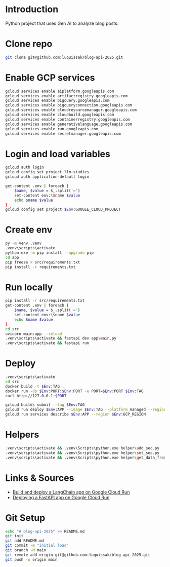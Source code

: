 # Introduction

Python project that uses Gen AI to analyze blog posts.

# Clone repo

```bash
git clone git@github.com:luquissak/blog-api-2025.git
```

# Enable GCP services

```bash
gcloud services enable aiplatform.googleapis.com
gcloud services enable artifactregistry.googleapis.com
gcloud services enable bigquery.googleapis.com
gcloud services enable bigqueryconnection.googleapis.com
gcloud services enable cloudresourcemanager.googleapis.com
gcloud services enable cloudbuild.googleapis.com
gcloud services enable containerregistry.googleapis.com
gcloud services enable generativelanguage.googleapis.com
gcloud services enable run.googleapis.com
gcloud services enable secretmanager.googleapis.com
```

# Login and load variables

```bash
gcloud auth login
gcloud config set project llm-studies
gcloud auth application-default login

get-content .env | foreach {
    $name, $value = $_.split('=')
    set-content env:\$name $value
    echo $name $value
}
gcloud config set project $Env:GOOGLE_CLOUD_PROJECT
```

# Create env

```bash
py -m venv .venv
.venv\scripts\activate
python.exe -m pip install --upgrade pip
cd app
pip freeze > src/requirements.txt
pip install -r requirements.txt
```

# Run locally

```bash
pip install -r src/requirements.txt
get-content .env | foreach {
    $name, $value = $_.split('=')
    set-content env:\$name $value
    echo $name $value
}
cd src
uvicorn main:app --reload
.venv\scripts\activate && fastapi dev app\main.py
.venv\scripts\activate && fastapi run

```

# Deploy

```bash
.venv\scripts\activate
cd src
docker build -t $Env:TAG .
docker run -dp $Env:PORT:$Env:PORT -e PORT=$Env:PORT $Env:TAG
curl http://127.0.0.1:$PORT

gcloud builds submit --tag $Env:TAG
gcloud run deploy $Env:APP --image $Env:TAG --platform managed --region $Env:GCP_REGION --allow-unauthenticated
gcloud run services describe $Env:APP --region $Env:GCP_REGION
```

# Helpers

```bash
.venv\scripts\activate && .venv\Scripts\python.exe helper\add_sec.py
.venv\scripts\activate && .venv\Scripts\python.exe helper\set_sec.py
.venv\scripts\activate && .venv\Scripts\python.exe helper\get_data_from_url.py
```

# Links & Sources

- [Build and deploy a LangChain app on Google Cloud Run](https://github.com/michaelprosario/langchain-cloudrun-lab/tree/main?tab=readme-ov-file)
- [Deploying a FastAPI app on Google Cloud Run](https://github.com/sekR4/FastAPI-on-Google-Cloud-Run/tree/main)

# Git Setup

```bash
echo "# blog-api-2025" >> README.md
git init
git add README.md
git commit -m "initial load"
git branch -M main
git remote add origin git@github.com:luquissak/blog-api-2025.git
git push -u origin main
```
